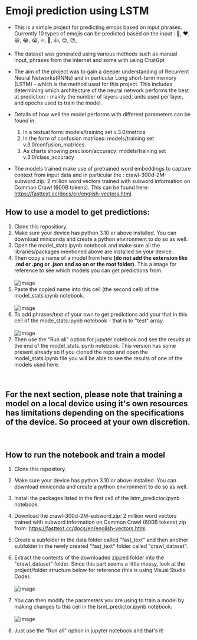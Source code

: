 # Emoji prediction using LSTM
- This is a simple project for predicting emojis based on input phrases. Currently 10 types of emojis can be predicted based on the input : 🤔, ❤️, 😃, 😂, 😭, 🔥, 🙏, 👍, 😍, 😠,

- The dataset was generated using various methods such as manual input, phrases from the internet and some with using ChatGpt

- The aim of the project was to gain a deeper understanding of Recurrent Neural Networks(RNNs) and in particular Long short-term memory (LSTM) - which is the method used for this project. This includes determining which architecture of the neural network performs the best at prediction - mainly the number of layers used, units used per layer, and epochs used to train the model.
  
- Details of how well the model performs with different parameters can be found in:
  1. In a textual form: models/training set v.3.0/metrics
  2. In the form of confusion matrices: models/training set v.3.0/confusion_matrices
  3. As charts showing precision/accuracy: models/training set v.3.0/class_accuracy
 
- The models trained make use of pretrained word embeddings to capture context from input data and in particular the : crawl-300d-2M-subword.zip: 2 million word vectors trained with subword information on Common Crawl (600B tokens). This can be found here: https://fasttext.cc/docs/en/english-vectors.html. 

## How to use a model to get predictions:
1. Clone this repositiory.
2. Make sure your device has python 3.10 or above installed. You can download miniconda and create a python environment to do so as well.
3. Open the model_stats.ipynb notebook and make sure all the libraries/packages mentioned above are installed on your device.
4. Then copy a name of a model from here **(do not add the extension like .md or .png or .json and so on or the root folder)**. This a image for reference to see which models you can get predictions from:
   </br>
   </br>
   ![image](https://github.com/curryfizz/Emoji-Prediction/assets/52543544/3da62071-d9ef-43e1-aeea-af34fb59ee3f)
5. Paste the copied name into this cell (the second cell) of the model_stats.ipynb notebook.
   </br>
   </br>
   ![image](https://github.com/curryfizz/Emoji-Prediction/assets/52543544/4752482b-a01a-4866-83ac-72cafe6bd03d)
6. To add phrases/text of your own to get predictions add your that in this cell of the mode_stats.ipynb notebook - that is to "test" array.
   </br>
   </br>
   ![image](https://github.com/curryfizz/Emoji-Prediction/assets/52543544/9a621fe1-9fd6-4b9f-b13d-beb56629f0c0)
7. Then use the "Run all" option for jupyter notebook and see the results at the end of the model_stats.ipynb notebook. This version has some present already so if you cloned the repo and open the model_stats.ipynb file you will be able to see the results of one of the models used here.
   
</br>

## For the next section, please note that training a model on a local device using it's own resources has limitations depending on the specifications of the device. So proceed at your own discretion.

</br>

## How to run the notebook and train a model
1. Clone this repository.
2. Make sure your device has python 3.10 or above installed. You can download miniconda and create a python environment to do so as well.
3. Install the packages listed in the first cell of the lstm_predictor.ipynb notebook. 
4. Download the crawl-300d-2M-subword.zip: 2 million word vectors trained with subword information on Common Crawl (600B tokens) zip from: https://fasttext.cc/docs/en/english-vectors.html.
5. Create a subfolder in the data folder called "fast_text" and then another subfolder in the newly created "fast_text" folder called "crawl_dataset".
6. Extract the contents of the downloaded zipped folder into the "crawl_dataset" folder. Since this part seems a little messy, look at the project/folder structure below for reference (this is using Visual Studio Code):
   </br>
   </br>
 ![image](https://github.com/curryfizz/Emoji-Prediction/assets/52543544/36e97842-7559-4f7f-9443-8e03b28c6a87)

7. You can then modify the parameters you are using to train a model by making changes to this cell in the lsmt_predictor.ipynb notebook:
   </br>
   </br>
 ![image](https://github.com/curryfizz/Emoji-Prediction/assets/52543544/334a794b-1d92-45cd-9b94-cccef47325af)

8. Just use the "Run all" option in jupyter notebook and that's it!



